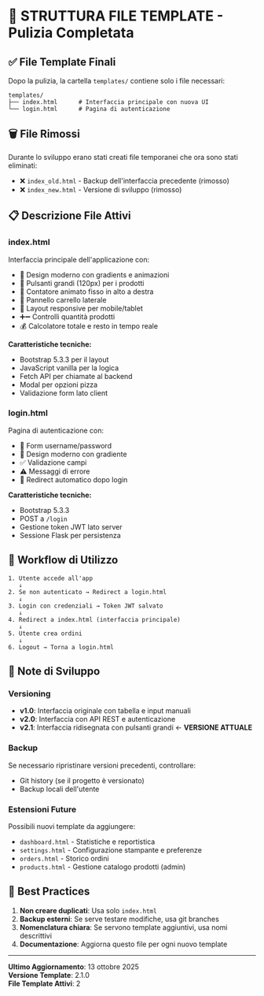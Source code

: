 # 📁 STRUTTURA FILE TEMPLATE - Pulizia Completata

## ✅ File Template Finali

Dopo la pulizia, la cartella `templates/` contiene solo i file necessari:

```
templates/
├── index.html      # Interfaccia principale con nuova UI
└── login.html      # Pagina di autenticazione
```

## 🗑️ File Rimossi

Durante lo sviluppo erano stati creati file temporanei che ora sono stati eliminati:

- ❌ `index_old.html` - Backup dell'interfaccia precedente (rimosso)
- ❌ `index_new.html` - Versione di sviluppo (rimosso)

## 📋 Descrizione File Attivi

### **index.html**
Interfaccia principale dell'applicazione con:
- 🎨 Design moderno con gradients e animazioni
- 🔘 Pulsanti grandi (120px) per i prodotti
- 🔴 Contatore animato fisso in alto a destra
- 🛒 Pannello carrello laterale
- 📱 Layout responsive per mobile/tablet
- ➕➖ Controlli quantità prodotti
- 💰 Calcolatore totale e resto in tempo reale

**Caratteristiche tecniche:**
- Bootstrap 5.3.3 per il layout
- JavaScript vanilla per la logica
- Fetch API per chiamate al backend
- Modal per opzioni pizza
- Validazione form lato client

### **login.html**
Pagina di autenticazione con:
- 🔐 Form username/password
- 🎨 Design moderno con gradiente
- ✅ Validazione campi
- ⚠️ Messaggi di errore
- 🔄 Redirect automatico dopo login

**Caratteristiche tecniche:**
- Bootstrap 5.3.3
- POST a `/login`
- Gestione token JWT lato server
- Sessione Flask per persistenza

## 🔄 Workflow di Utilizzo

```
1. Utente accede all'app
   ↓
2. Se non autenticato → Redirect a login.html
   ↓
3. Login con credenziali → Token JWT salvato
   ↓
4. Redirect a index.html (interfaccia principale)
   ↓
5. Utente crea ordini
   ↓
6. Logout → Torna a login.html
```

## 📝 Note di Sviluppo

### Versioning
- **v1.0**: Interfaccia originale con tabella e input manuali
- **v2.0**: Interfaccia con API REST e autenticazione
- **v2.1**: Interfaccia ridisegnata con pulsanti grandi ← **VERSIONE ATTUALE**

### Backup
Se necessario ripristinare versioni precedenti, controllare:
- Git history (se il progetto è versionato)
- Backup locali dell'utente

### Estensioni Future
Possibili nuovi template da aggiungere:
- `dashboard.html` - Statistiche e reportistica
- `settings.html` - Configurazione stampante e preferenze
- `orders.html` - Storico ordini
- `products.html` - Gestione catalogo prodotti (admin)

## 🎯 Best Practices

1. **Non creare duplicati**: Usa solo `index.html`
2. **Backup esterni**: Se serve testare modifiche, usa git branches
3. **Nomenclatura chiara**: Se servono template aggiuntivi, usa nomi descrittivi
4. **Documentazione**: Aggiorna questo file per ogni nuovo template

---

**Ultimo Aggiornamento**: 13 ottobre 2025  
**Versione Template**: 2.1.0  
**File Template Attivi**: 2
